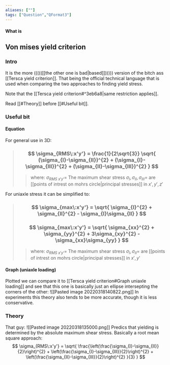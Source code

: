 ```yaml
---
aliases: [""]
tags: ["Question","QFormat3"]
---
```


#### What is
## Von mises yield criterion
### Intro
It is the more ((((([[the other one is bad|based]]))))) version of the bitch ass [[Tersca yield criterion]]. That being the official technical language that is used when comparing the two approaches to finding yield stress.

Note that the [[Tersca yield criterion#^3eb6a8|same restriction applies]].

Read [[#Theory]] before [[#Useful bit]].
### Useful bit
#### Equation
For general use in 3D:

> ### $$ \sigma_{RMS\:x'y'} = \frac{1}{2\sqrt{3}} \sqrt{ (\sigma_{I}-\sigma_{II})^{2} + (\sigma_{I}-\sigma_{III})^{2} + (\sigma_{II}-\sigma_{III})^{2} } $$ 
>> where:
>> $\sigma_{RMS\:x'y'}=$ The maximum shear stress
>> $\sigma_{I},\sigma_{II},\sigma_{III}=$ are [[points of intrest on mohrs circle|principal stresses]] in $x',y',z'$

For uniaxle stress it can be simplified to:

> ### $$ \sigma_{max\:x'y'} = \sqrt{ \sigma_{I}^{2} + \sigma_{II}^{2} - \sigma_{I}\sigma_{II} } $$
> ### $$ \sigma_{max\:x'y'} = \sqrt{ \sigma_{xx}^{2} + \sigma_{yy}^{2} + 3\sigma_{xy}^{2} - \sigma_{xx}\sigma_{yy} } $$ 
>> where:
>> $\sigma_{RMS\:x'y'}=$ The maximum shear stress
>> $\sigma_{I},\sigma_{II} =$ are [[points of intrest on mohrs circle|principal stresses]] in $x',y'$

#### Graph (uniaxle loading)
Plotted we can compare it to [[Tersca yield criterion#Graph uniaxle loading]] and see that this one is basically just an ellipse intersepting the corners of the other:
![[Pasted image 20220318140822.png]]
In experiments this theory also tends to be more accurate, though it is less conservative.

### Theory
That guy:
![[Pasted image 20220318135000.png]]
Predics that yielding is determined by the absolute maximum shear stress. Basically a root mean square approach:
$$ \sigma_{RMS\:x'y'} = \sqrt{ \frac{\left(\frac{\sigma_{I}-\sigma_{II}}{2}\right)^{2} + \left(\frac{\sigma_{I}-\sigma_{III}}{2}\right)^{2} + \left(\frac{\sigma_{II}-\sigma_{III}}{2}\right)^{2} }{3} } $$